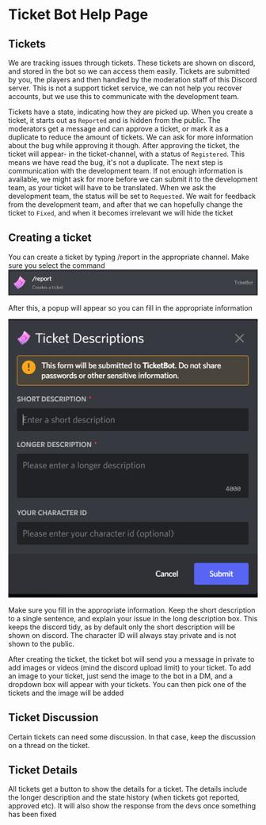 # Ticket Bot Help Page

## Tickets

We are tracking issues through tickets. These tickets are shown on discord, and stored in the bot so we can access them easily. Tickets are submitted by you, the players and then handled by the moderation staff of this Discord server. This is not a support ticket service, we can not help you recover accounts, but we use this to communicate with the development team. 

Tickets have a state, indicating how they are picked up. When you create a ticket, it starts out as `Reported` and is hidden from the public. The moderators get a message and can approve a ticket, or mark it as a duplicate to reduce the amount of tickets. We can ask for more information about the bug while approving it though. After approving the ticket, the ticket will appear- in the ticket-channel, with a status of `Registered`. This means we have read the bug, it's not a duplicate. The next step is communication with the development team. If not enough information is available, we might ask for more before we can submit it to the development team, as your ticket will have to be translated. When we ask the development team, the status will be set to `Requested`. We wait for feedback from the development team, and after that we can hopefully change the ticket to `Fixed`, and when it becomes irrelevant we will hide the ticket 

## Creating a ticket

You can create a ticket by typing /report in the appropriate channel. Make sure you select the command
![create.png](create.png)

After this, a popup will appear so you can fill in the appropriate information

![details.png](details.png)

Make sure you fill in the appropriate information. Keep the short description to a single sentence, and explain your issue in the long description box. This keeps the discord tidy, as by default only the short description will be shown on discord. The character ID will always stay private and is not shown to the public. 

After creating the ticket, the ticket bot will send you a message in private to add images or videos (mind the discord upload limit) to your ticket. To add an image to your ticket, just send the image to the bot in a DM, and a dropdown box will appear with your tickets. You can then pick one of the tickets and the image will be added

## Ticket Discussion

Certain tickets can need some discussion. In that case, keep the discussion on a thread on the ticket. 

## Ticket Details

All tickets get a button to show the details for a ticket. The details include the longer description and the state history (when tickets got reported, approved etc). It will also show the response from the devs once something has been fixed
